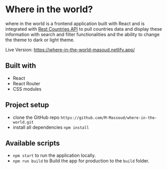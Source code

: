 # Where in the world?

where in the world is a frontend application built with React and is integrated with [Rest Countries API](https://restcountries.com/) to pull countries data and display these information with search and filter functionalities and the ability to change the theme to dark or light theme.

Live Version: https://where-in-the-world-masoud.netlify.app/

## Built with

- React
- React Router
- CSS modules

## Project setup

- clone the GitHub repo `https://github.com/M-Massoud/where-in-the-world.git`
- install all dependencies `npm install`

## Available scripts

- `npm start` to run the application locally.
- `npm run build` to Build the app for production to the `build` folder.
